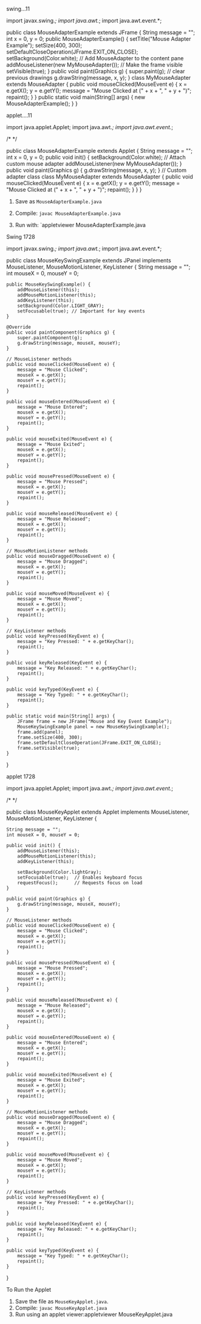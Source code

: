 swing...11

import javax.swing.*;
import java.awt.*;
import java.awt.event.*;

public class MouseAdapterExample extends JFrame {
    String message = "";
    int x = 0, y = 0;
    public MouseAdapterExample() {
        setTitle("Mouse Adapter Example");
        setSize(400, 300);
        setDefaultCloseOperation(JFrame.EXIT_ON_CLOSE);
        setBackground(Color.white);
        // Add MouseAdapter to the content pane
        addMouseListener(new MyMouseAdapter());
        // Make the frame visible
        setVisible(true);
    }
    public void paint(Graphics g) {
        super.paint(g); // clear previous drawings
        g.drawString(message, x, y);
    }
    class MyMouseAdapter extends MouseAdapter {
        public void mouseClicked(MouseEvent e) {
            x = e.getX();
            y = e.getY();
            message = "Mouse Clicked at (" + x + ", " + y + ")";
            repaint();
        }
    }
    public static void main(String[] args) {
        new MouseAdapterExample();
    }
}



applet....11


import java.applet.Applet;
import java.awt.*;
import java.awt.event.*;

/* <applet code="MouseAdapterExample" width=400 height=300></applet> */

public class MouseAdapterExample extends Applet {
 String message = "";
 int x = 0, y = 0;
 public void init() {
 setBackground(Color.white);
 // Attach custom mouse adapter
 addMouseListener(new MyMouseAdapter());
 }
 public void paint(Graphics g) {
 g.drawString(message, x, y);
 }
 // Custom adapter class
 class MyMouseAdapter extends MouseAdapter {
 public void mouseClicked(MouseEvent e) {
 x = e.getX();
 y = e.getY();
 message = "Mouse Clicked at (" + x + ", " + y + ")";
 repaint();
  }
 }
}

1. Save as `MouseAdapterExample.java`

2. Compile: `javac MouseAdapterExample.java`

3. Run with: `appletviewer MouseAdapterExample.java



Swing 1728


import javax.swing.*;
import java.awt.*;
import java.awt.event.*;

public class MouseKeySwingExample extends JPanel implements MouseListener,
    MouseMotionListener, KeyListener {
    String message = "";
    int mouseX = 0, mouseY = 0;

    public MouseKeySwingExample() {
        addMouseListener(this);
        addMouseMotionListener(this);
        addKeyListener(this);
        setBackground(Color.LIGHT_GRAY);
        setFocusable(true); // Important for key events
    }

    @Override
    public void paintComponent(Graphics g) {
        super.paintComponent(g);
        g.drawString(message, mouseX, mouseY);
    }

    // MouseListener methods
    public void mouseClicked(MouseEvent e) {
        message = "Mouse Clicked";
        mouseX = e.getX();
        mouseY = e.getY();
        repaint();
    }

    public void mouseEntered(MouseEvent e) {
        message = "Mouse Entered";
        mouseX = e.getX();
        mouseY = e.getY();
        repaint();
    }

    public void mouseExited(MouseEvent e) {
        message = "Mouse Exited";
        mouseX = e.getX();
        mouseY = e.getY();
        repaint();
    }

    public void mousePressed(MouseEvent e) {
        message = "Mouse Pressed";
        mouseX = e.getX();
        mouseY = e.getY();
        repaint();
    }

    public void mouseReleased(MouseEvent e) {
        message = "Mouse Released";
        mouseX = e.getX();
        mouseY = e.getY();
        repaint();
    }

    // MouseMotionListener methods
    public void mouseDragged(MouseEvent e) {
        message = "Mouse Dragged";
        mouseX = e.getX();
        mouseY = e.getY();
        repaint();
    }

    public void mouseMoved(MouseEvent e) {
        message = "Mouse Moved";
        mouseX = e.getX();
        mouseY = e.getY();
        repaint();
    }

    // KeyListener methods
    public void keyPressed(KeyEvent e) {
        message = "Key Pressed: " + e.getKeyChar();
        repaint();
    }

    public void keyReleased(KeyEvent e) {
        message = "Key Released: " + e.getKeyChar();
        repaint();
    }

    public void keyTyped(KeyEvent e) {
        message = "Key Typed: " + e.getKeyChar();
        repaint();
    }

    public static void main(String[] args) {
        JFrame frame = new JFrame("Mouse and Key Event Example");
        MouseKeySwingExample panel = new MouseKeySwingExample();
        frame.add(panel);
        frame.setSize(400, 300);
        frame.setDefaultCloseOperation(JFrame.EXIT_ON_CLOSE);
        frame.setVisible(true);
    }
}



applet 1728

import java.applet.Applet;
import java.awt.*;
import java.awt.event.*;

/* <applet code="MouseKeyApplet" width=400 height=300></applet> */

public class MouseKeyApplet extends Applet implements MouseListener, MouseMotionListener, KeyListener {

    String message = "";
    int mouseX = 0, mouseY = 0;

    public void init() {
        addMouseListener(this);
        addMouseMotionListener(this);
        addKeyListener(this);

        setBackground(Color.lightGray);
        setFocusable(true);  // Enables keyboard focus
        requestFocus();      // Requests focus on load
    }

    public void paint(Graphics g) {
        g.drawString(message, mouseX, mouseY);
    }

    // MouseListener methods
    public void mouseClicked(MouseEvent e) {
        message = "Mouse Clicked";
        mouseX = e.getX();
        mouseY = e.getY();
        repaint();
    }

    public void mousePressed(MouseEvent e) {
        message = "Mouse Pressed";
        mouseX = e.getX();
        mouseY = e.getY();
        repaint();
    }

    public void mouseReleased(MouseEvent e) {
        message = "Mouse Released";
        mouseX = e.getX();
        mouseY = e.getY();
        repaint();
    }

    public void mouseEntered(MouseEvent e) {
        message = "Mouse Entered";
        mouseX = e.getX();
        mouseY = e.getY();
        repaint();
    }

    public void mouseExited(MouseEvent e) {
        message = "Mouse Exited";
        mouseX = e.getX();
        mouseY = e.getY();
        repaint();
    }

    // MouseMotionListener methods
    public void mouseDragged(MouseEvent e) {
        message = "Mouse Dragged";
        mouseX = e.getX();
        mouseY = e.getY();
        repaint();
    }

    public void mouseMoved(MouseEvent e) {
        message = "Mouse Moved";
        mouseX = e.getX();
        mouseY = e.getY();
        repaint();
    }

    // KeyListener methods
    public void keyPressed(KeyEvent e) {
        message = "Key Pressed: " + e.getKeyChar();
        repaint();
    }

    public void keyReleased(KeyEvent e) {
        message = "Key Released: " + e.getKeyChar();
        repaint();
    }

    public void keyTyped(KeyEvent e) {
        message = "Key Typed: " + e.getKeyChar();
        repaint();
    }
}

To Run the Applet

1. Save the file as `MouseKeyApplet.java`.
2. Compile: `javac MouseKeyApplet.java`
3. Run using an applet viewer:appletviewer MouseKeyApplet.java

